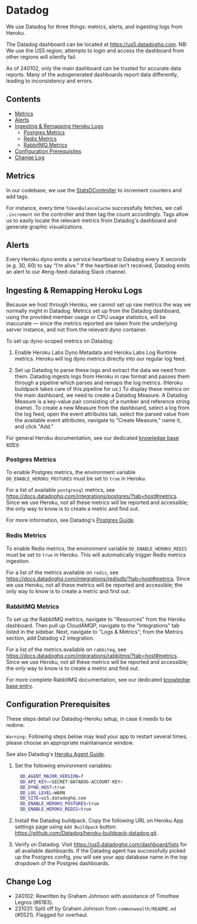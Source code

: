 # Datadog

We use Datadog for three things: metrics, alerts, and ingesting logs from Heroku.

The Datadog dashboard can be located at <https://us5.datadoghq.com>. NB: We use the US5 region; attempts to login and access the dashboard from other regions will silently fail.

As of 240102, only the main dashboard can be trusted for accurate data reports. Many of the autogenerated dashboards report data differently, leading to inconsistency and errors.

## Contents

- [Metrics](#metrics)
- [Alerts](#alerts)
- [Ingesting & Remapping Heroku Logs](#ingesting--remapping-heroku-logs)
  * [Postgres Metrics](#postgres-metrics)
  * [Redis Metrics](#redis-metrics)
  * [RabbitMQ Metrics](#rabbitmq-metrics)
- [Configuration Prerequisites](#configuration-prerequisites)
- [Change Log](#change-log)

## Metrics

In our codebase, we use the [StatsDController](../packages/common-common/src/statsd.ts) to increment counters and add tags.

For instance, every time `TokenBalanceCache` successfully fetches, we call `.increment` on the controller and then tag the count accordingly. Tags allow us to easily locate the relevant metrics from Datadog's dashboard and generate graphic visualizations.

## Alerts

Every Heroku dyno emits a service heartbeat to Datadog every X seconds (e.g. 30, 60) to say “I’m alive.” If the heartbeat isn’t received, Datadog emits an alert to our #eng-feed-datadog Slack channel.

## Ingesting & Remapping Heroku Logs

Because we host through Heroku, we cannot set up raw metrics the way we normally might in Datadog. Metrics set up from the Datadog dashboard, using the provided member usage or CPU usage statistics, will be inaccurate — since the metrics reported are taken from the underlying server instance, and not from the relevant dyno container.

To set up dyno-scoped metrics on Datadog:

1. Enable Heroku Labs Dyno Metadata and Heroku Labs Log Runtime metrics. Heroku will log dyno metrics directly into our regular log feed.

2. Set up Datadog to parse these logs and extract the data we need from them. Datadog ingests logs from Heroku in raw format and passes them through a pipeline which parses and remaps the log metrics. (Heroku buildpack takes care of this pipeline for us.) To display these metrics on the main dashboard, we need to create a Datadog Measure. A Datadog Measure is a key-value pair consisting of a number and reference string (name). To create a new Measure from the dashboard, select a log from the log feed, open the event attributes tab, select the parsed value from the available event attributes, navigate to “Create Measure,” name it, and click "Add."

For general Heroku documentation, see our dedicated [knowledge base entry](./Heroku.md).

### Postgres Metrics

To enable Postgres metrics, the environment variable `DD_ENABLE_HEROKU_POSTGRES` must be set to `true` in Heroku.

For a list of available `postgresql` metrics, see <https://docs.datadoghq.com/integrations/postgres/?tab=host#metrics>. Since we use Heroku, not all these metrics will be reported and accessible; the only way to know is to create a metric and find out.

For more information, see Datadog's [Postgres Guide](
https://docs.datadoghq.com/database_monitoring/guide/heroku-postgres).

### Redis Metrics

To enable Redis metrics, the environment variable `DD_ENABLE_HEROKU_REDIS` must be set to `true` in Heroku. This will automatically trigger Redis metrics ingestion.

For a list of the metrics available on `redis`, see <https://docs.datadoghq.com/integrations/redisdb/?tab=host#metrics>. Since we use Heroku, not all these metrics will be reported and accessible; the only way to know is to create a metric and find out.

### RabbitMQ Metrics

To set up the RabbitMQ metrics, navigate to "Resources" from the Heroku dashboard. Then pull up CloudAMQP, navigate to the "Integrations" tab listed in the sidebar. Next, navigate to "Logs & Metrics"; from the Metrics section, add Datadog v2 integration.

For a list of the metrics available on `rabbitmq`, see <https://docs.datadoghq.com/integrations/rabbitmq/?tab=host#metrics>. Since we use Heroku, not all these metrics will be reported and accessible; the only way to know is to create a metric and find out.

For more complete RabbitMQ documentation, see our dedicated [knowledge base entry](./RabbitMQ.md).

## Configuration Prerequisites

These steps detail our Datadog-Heroku setup, in case it needs to be redone.

`Warning:` Following steps below may lead your app to restart several times; please choose an appropriate maintainance window.

See also Datadog's [Heroku Agent Guide](https://docs.datadoghq.com/agent/basic_agent_usage/heroku/).

1. Set the following environment variables:

    ```bash
      DD_AGENT_MAJOR_VERSION=7
      DD_API_KEY=<SECRET-DATADOG-ACCOUNT-KEY>
      DD_DYNO_HOST=true
      DD_LOG_LEVEL=WARN
      DD_SITE=us5.datadoghq.com
      DD_ENABLE_HEROKU_POSTGRES=true
      DD_ENABLE_HEROKU_REDIS=true
    ```

2. Install the Datadog buildpack. Copy the following URL on Heroku App settings page using `Add Buildpack` button: <https://github.com/Datadog/heroku-buildpack-datadog.git>.

3. Verify on Datadog. Visit <https://us5.datadoghq.com/dashboard/lists> for all available dashboards. If the Datadog agent has successfully picked up the Postgres config, you will see your app database name in the top dropdown of the Postgres dashboards.

## Change Log

- 240102: Rewritten by Graham Johnson with assistance of Timothee Legros (#6183).
- 231031: Split off by Graham Johnson from `commonwealth/README.md` (#5521). Flagged for overhaul.
